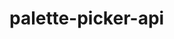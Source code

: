 # palette-picker-api  

<!-- TODO -->
<!-- configure knexfile -->
<!-- install eslint -->
<!-- configure eslint -->

